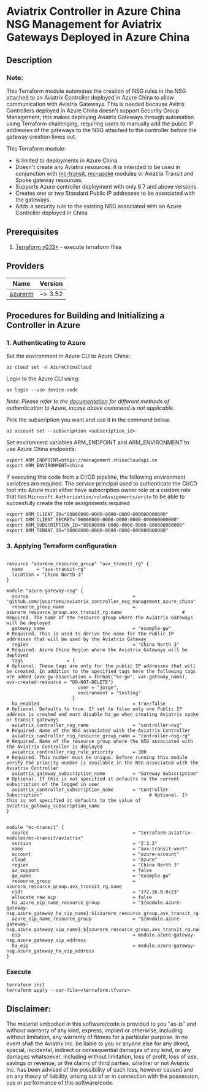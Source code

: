 # Aviatrix Controller in Azure China NSG Management for Aviatrix Gateways Deployed in Azure China

## Description

### Note:

This Terraform module automates the creation of NSG rules in the NSG attached to an Aviatrix Controller deployed in Azure China to allow communication with Aviatrix Gateways. This is needed because Avitrix Controllers deployed in Azure China doesn't support Security Group Management; this makes deploying Aviatrix Gateways through automation using Terraform challenging, requiring users to manually add the public IP addresses of the gateways to the NSG attached to the controller before the gateway creation times out.

This Terraform module:

- Is limited to deployments in Azure China.
- Doesn't create any Aviatrix resources. It is intended to be used in conjunction with [mc-transit](https://registry.terraform.io/modules/terraform-aviatrix-modules/mc-transit/aviatrix/latest), [mc-spoke](https://registry.terraform.io/modules/terraform-aviatrix-modules/mc-spoke/aviatrix/latest) modules or Aviatrix Transit and Spoke gateway resources.
- Supports Azure controller deployment with only 6.7 and above versions.
- Creates one or two Standard Public IP addresses to be associated with the gateways.
- Adds a security rule to the existing NSG associated with an Azure Controller deployed in China


## Prerequisites

1. [Terraform v0.13+](https://www.terraform.io/downloads.html) - execute terraform files


## Providers

| Name | Version |
|------|---------|
| <a name="provider_azurerm"></a> [azurerm](#provider\_azurerm) | ~> 3.52 |


## Procedures for Building and Initializing a Controller in Azure

### 1. Authenticating to Azure

Set the environment in Azure CLI to Azure China:

```shell
az cloud set -n AzureChinaCloud
```

Login to the Azure CLI using:

```shell
az login --use-device-code
````
*Note: Please refer to the [documentation](https://registry.terraform.io/providers/hashicorp/azuread/latest/docs#authenticating-to-azure-active-directory) for different methods of authentication to Azure, incase above command is not applicable.*

Pick the subscription you want and use it in the command below.

```shell
az account set --subscription <subscription_id>
```

Set environment variables ARM_ENDPOINT and ARM_ENVIRONMENT to use Azure China endpoints:

  ``` shell
  export ARM_ENDPOINT=https://management.chinacloudapi.cn
  export ARM_ENVIRONMENT=china
  ```

If executing this code from a CI/CD pipeline, the following environment variables are required. The service principal used to authenticate the CI/CD tool into Azure must either have subscription owner role or a custom role that has `Microsoft.Authorization/roleAssignments/write` to be able to succesfully create the role assignments required

``` shell
export ARM_CLIENT_ID="00000000-0000-0000-0000-000000000000"
export ARM_CLIENT_SECRET="00000000-0000-0000-0000-000000000000"
export ARM_SUBSCRIPTION_ID="00000000-0000-0000-0000-000000000000"
export ARM_TENANT_ID="00000000-0000-0000-0000-000000000000"
```

### 3. Applying Terraform configuration

```hcl

resource "azurerm_resource_group" "avx_transit_rg" {
  name     = "avx-transit-rg"
  location = "China North 3"
}

module "azure-gateway-nsg" {
  source                                      = "github.com/jocortems/aviatrix_controller_nsg_management_azure_china"
  resource_group_name                         = azurerm_resource_group.avx_transit_rg.name                      # Required. The name of the resource group where the Aviatrix Gateways will be deployed
  gateway_name                                = "example-gw"                                                    # Required. This is used to derive the name for the Public IP addresses that will be used by the Aviatrix Gateway
  region                                      = "China North 3"                                                 # Required. Azure China Region where the Aviatrix Gateways will be deployed
  tags                = {                                                                                       # Optional. These tags are only for the public IP addresses that will be created. In addition to the specified tags here the following tags are added {avx-gw-association = format("%s-gw", var.gateway_name), avx-created-resource = "DO-NOT-DELETE"} 
                          user = "jorge",
                          environment = "testing"
                        }
  ha_enabled                                  = true/false                                                      # Optional. Defaults to true. If set to false only one Public IP address is created and must disable ha_gw when creating Aviatrix spoke or transit gateways              
  aviatrix_controller_nsg_name                = "controller-nsg"                                                # Required. Name of the NSG associated with the Aviatrix Controller
  aviatrix_controller_nsg_resource_group_name = "controller-nsg-rg"                                             # Required. Name of the resource group where the NSG associated with the Aviatrix Controller is deployed
  aviatrix_controller_nsg_rule_priority       = 300                                                             # Required. This number must be unique. Before running this module verify the priority number is available in the NSG associated with the Aviatrix Controller
  aviatrix_gateway_subscription_name          = "Gateway Subscription"                                          # Optional. If this is not specified it defaults to the current subscription of the logged in user
  aviatrix_controller_subscription_name       = "Controller Subscription"                                       # Optional. If this is not specified it defaults to the value of aviatrix_gateway_subscription_name
}


module "mc-transit" {
  source                                      = "terraform-aviatrix-modules/mc-transit/aviatrix"
  version                                     = "2.3.2"
  name                                        = "avx-transit-vnet"
  account                                     = "azure-account"
  cloud                                       = "Azure"
  region                                      = "China North 3"
  az_support                                  = false
  gw_name                                     = "example-gw"
  resource_group                              = azurerm_resource_group.avx_transit_rg.name
  cidr                                        = "172.16.0.0/23"
  allocate_new_eip                            = false
  ha_azure_eip_name_resource_group            = "${module.azure-gateway-nsg.azure_gateway_ha_vip_name}:${azurerm_resource_group.avx_transit_rg.name}"
  azure_eip_name_resource_group               = "${module.azure-gateway-nsg.azure_gateway_vip_name}:${azurerm_resource_group.avx_transit_rg.name}"
  eip                                         = module.azure-gateway-nsg.azure_gateway_vip_address
  ha_eip                                      = module.azure-gateway-nsg.azure_gateway_ha_vip_address
}
```

### Execute

```shell
terraform init
terraform apply --var-file=<terraform.tfvars>
````

## **Disclaimer**:

The material embodied in this software/code is provided to you "as-is" and without warranty of any kind, express, implied or otherwise, including without limitation, any warranty of fitness for a particular purpose. In no event shall the Aviatrix Inc. be liable to you or anyone else for any direct, special, incidental, indirect or consequential damages of any kind, or any damages whatsoever, including without limitation, loss of profit, loss of use, savings or revenue, or the claims of third parties, whether or not Aviatrix Inc. has been advised of the possibility of such loss, however caused and on any theory of liability, arising out of or in connection with the possession, use or performance of this software/code.